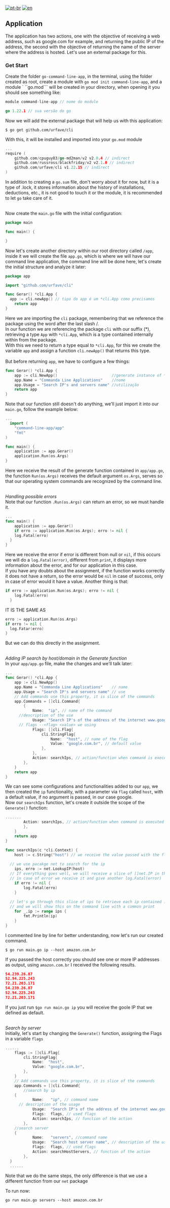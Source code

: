 [![pt-br](https://img.shields.io/badge/language-pt--br-green.svg)](https://github.com/kauemurakami/go-command-line-app/blob/main/README.pt-br.md)
[![en](https://img.shields.io/badge/language-en-orange.svg)](https://github.com/kauemurakami/go-command-line-app/blob/main/README.md)

## Application
The application has two actions, one with the objective of receiving a web address, such as google.com for example, and returning the public IP of the address, the second with the objective of returning the name of the server where the address is hosted. Let's use an external package for this.  

### Get Start
Create the folder ```go-command-line-app```, in the terminal, using the folder created as root, create a module with ```go mod init command-line-app```, and a module ` ``go.mod``` will be created in your directory, when opening it you should see something like:  
```go
module command-line-app // nome do module

go 1.22.1 // sua versão do go
```
Now we will add the external package that will help us with this application:  
```shell
$ go get github.com/urfave/cli
```
With this, it will be installed and imported into your ```go.mod``` module  
```go
...
require (
	github.com/cpuguy83/go-md2man/v2 v2.0.4 // indirect
	github.com/russross/blackfriday/v2 v2.1.0 // indirect
	github.com/urfave/cli v1.22.15 // indirect
)
```
In addition to creating a ```go.sum``` file, don't worry about it for now, but it is a type of .lock, it stores information about the history of installations, deductions, etc., it is not good to touch it or the module, it is recommended to let ```go``` take care of it.<br/><br/>

Now create the ```main.go``` file with the initial configuration:  
```go
package main

func main() {

}
```
Now let's create another directory within our root directory called ```/app```, inside it we will create the file ```app.go```, which is where we will have our command line application, the command line will be done here, let's create the initial structure and analyze it later:  
```go
package app

import "github.com/urfave/cli"

func Gerar() *cli.App {
  app := cli.newApp() // tipo do app é um *cli.App como precisamos
	return app
}
```
Here we are importing the ```cli``` package, remembering that we reference the package using the word after the last slash /.  
In our function we are referencing the package ```cli``` with our suffix (*), retrieving a type ```App``` with ```*cli.App```, which is a type contained internally within from the package.<br/>
With this we need to return a type equal to ```*cli.App```, for this we create the variable ```app``` and assign a function ```cli.newApp()``` that returns this type. <br/><br/>
But before returning ```app```, we have to configure a few things:   
```go
func Gerar() *cli.App {
	app := cli.NewApp()                        //generate instance of *cli.App
	app.Name = "Commanda Line Applications"    //nome
	app.Usage = "Search IP's and servers name" //utilização
	return app
}
```
Note that our function still doesn't do anything, we'll just import it into our ```main.go```, follow the example below:  
```go
...
  import (
	"command-line-app/app"
	"fmt"
)

func main() {
	application := app.Gerar()
	application.Run(os.Args)
}
```
Here we receive the result of the generate function contained in ```app/app.go```, the function ```Run(os.Args)``` receives the default argument ```os.Args```, serves so that our operating system commands are recognized by the command line.<br/><br/>

*Handling possible errors*  
Note that our function ```.Run(os.Args)``` can return an error, so we must handle it.  
```go
...
func main() {
	application := app.Gerar()
	if erro := application.Run(os.Args); erro != nil {
    log.Fatal(erro)
  }
}
```
Here we receive the error if error is different from null or ```nil```, if this occurs we will do a ```log.Fatal(error)```, different from ```print```, it displays more information about the error, and for our application in this case.  
If you have any doubts about the assignment, if the function works correctly it does not have a return, so the error would be ```nil``` in case of success, only in case of error would it have a value.
Another thing is that:  
```go
if erro := application.Run(os.Args); erro != nil {
    log.Fatal(erro)
  }
```
IT IS THE SAME AS  
```go
erro := application.Run(os.Args)
if erro != nil {
  log.Fatar(erro)
}
```
But we can do this directly in the assignment.<br/><br/>


*Adding IP search by host/domain in the Generate function*  
In your ```app/app.go``` file, make the changes and we'll talk later:  
```go
...
func Gerar() *cli.App {
	app := cli.NewApp()
	app.Name = "Commanda Line Applications"    // name
	app.Usage = "Search IP's and servers name" // use
	// Add commands use this property, it is slice of the commands
	app.Commands = []cli.Command{
		{
			Name:  "ip", // name of the command
      //description of the use
			Usage: "Search IP's of the address of the internet www.google.com",
      // flags --<flag> <value> we using
			Flags: []cli.Flag{
				cli.StringFlag{
					Name:  "host", // name of the flag
					Value: "google.com.br", // default value
				},
			},
			Action: searchIps, // action/function when command is executed
		},
	}
	return app
}
```
We can see some configurations and functionalities added to our ```app```, we then created the ```ip``` functionality, with a parameter via ```flag``` called ```host```, with a default value, if no argument is passed, in our case google.  
Now our ```searchIps``` function, let's create it outside the scope of the ```Generate()``` function:  
```go
.......
		Action: searchIps, // action/function when command is executed
		},
	}
	return app
}

func searchIps(c *cli.Context) {
	host := c.String("host") // we receive the value passed with the flag --host <host-value>
  
  // we use pacakge net to search for the ip
	ips, erro := net.LookupIP(host) 
  // If everything goes well, we will receive a slice of []net.IP in the ips variable
  // in case of error we receive it and give another log.Fatal(error)
	if erro != nil {
		log.Fatal(erro)
	}
  
  // let's go through this slice of ips to retrieve each ip contained in ips
  // and we will show this on the command line with a common print
	for _,ip := range ips {
		fmt.Println(ip)
	}
}
```
I commented line by line for better understanding, now let's run our created command.  
```shell
$ go run main.go ip --host amazon.com.br
```
If you passed the host correctly you should see one or more IP addresses as output, using ```amazon.com.br``` I received the following results.  
```json
54.239.26.87
52.94.225.243
72.21.203.171
54.239.26.87
52.94.225.243
72.21.203.171
```  
If you just run ```$go run main.go ip``` you will receive the goole IP that we defined as default.<br/><br/>

*Search by server*  
Initially, let's start by changing the ```Generate()``` function, assigning the Flags in a variable ```flags```
```go
......
	flags := []cli.Flag{
		cli.StringFlag{
			Name:  "host",
			Value: "google.com.br",
		},
	}
	// Add commands use this property, it is slice of the commands
	app.Commands = []cli.Command{
		//search by ip
    {
			Name:   "ip", // command name
      // description of the usage
			Usage:  "Search IP's of the address of the internet www.google.com",
			Flags:  flags, // used flags
			Action: searchIps, // function of the action
		},
    //search server
    {
			Name:   "servers", //command name
			Usage:  "Search host server name", // description of the usage
			Flags:  flags, // used flags
			Action: searchHostServers, // function of the action
		},
  }
  ......
```
Note that we do the same steps, the only difference is that we use a different function from our ```net``` package  

To run now:  
```shell
go run main.go servers --host amazon.com.br
```
